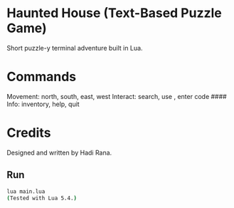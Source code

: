 # Haunted House (Text-Based Puzzle Game)
Short puzzle-y terminal adventure built in Lua.

# Commands
Movement: north, south, east, west
Interact: search, use <item>, enter code ####
Info: inventory, help, quit

# Credits
Designed and written by Hadi Rana.

## Run
```bash
lua main.lua
(Tested with Lua 5.4.)